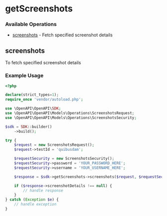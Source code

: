 # getScreenshots

### Available Operations

* [screenshots](#screenshots) - Fetch specified screenshot details

## screenshots

To fetch specified screenshot details

### Example Usage

```php
<?php

declare(strict_types=1);
require_once 'vendor/autoload.php';

use \OpenAPI\OpenAPI\SDK;
use \OpenAPI\OpenAPI\Models\Operations\ScreenshotsRequest;
use \OpenAPI\OpenAPI\Models\Operations\ScreenshotsSecurity;

$sdk = SDK::builder()
    ->build();

try {
    $request = new ScreenshotsRequest();
    $request->testId = 'quibusdam';

    $requestSecurity = new ScreenshotsSecurity();
    $requestSecurity->password = 'YOUR_PASSWORD_HERE';
    $requestSecurity->username = 'YOUR_USERNAME_HERE';

    $response = $sdk->getScreenshots->screenshots($request, $requestSecurity);

    if ($response->screenshotDetails !== null) {
        // handle response
    }
} catch (Exception $e) {
    // handle exception
}
```
